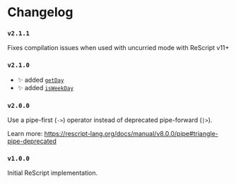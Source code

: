 # Changelog

### `v2.1.1`

Fixes compilation issues when used with uncurried mode with ReScript v11+

### `v2.1.0`

- ✨ added [`getDay`](/api/weekday#getday)
- ✨ added [`isWeekDay`](/api/weekday#isweekday)

### `v2.0.0`

Use a pipe-first (`->`) operator instead of deprecated pipe-forward (`|>`).

Learn more: https://rescript-lang.org/docs/manual/v8.0.0/pipe#triangle-pipe-deprecated

### `v1.0.0`

Initial ReScript implementation.
